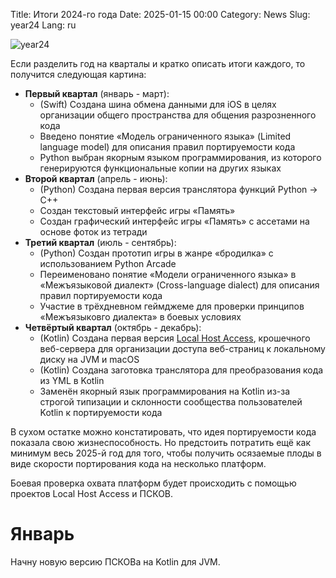 Title: Итоги 2024-го года
Date: 2025-01-15 00:00
Category: News
Slug: year24
Lang: ru

![year24][year24]

Если разделить год на кварталы и кратко описать итоги каждого, то
получится следующая картина:

* **Первый квартал** (январь - март):
    * (Swift) Создана шина обмена данными для iOS в целях организации общего пространства для общения разрозненного кода
    * Введено понятие «Модель ограниченного языка» (Limited language model) для описания правил портируемости кода
    * Python выбран якорным языком программирования, из которого генерируются функциональные копии на других языках
* **Второй квартал** (апрель - июнь):
    * (Python) Создана первая версия транслятора функций Python -> C++
    * Создан текстовый интерфейс игры «Память»
    * Создан графический интерфейс игры «Память» с ассетами на основе фоток из тетради
* **Третий квартал** (июль - сентябрь):
    * (Python) Создан прототип игры в жанре «бродилка» с использованием Python Arcade
    * Переименовано понятие «Модели ограниченного языка» в «Межъязыковой диалект» (Cross-language dialect) для описания правил портируемости кода
    * Участие в трёхдневном геймджеме для проверки принципов «Межъязыковго диалекта» в боевых условиях
* **Четвёртый квартал** (октябрь - декабрь):
    * (Kotlin) Создана первая версия [Local Host Access][lha], крошечного веб-сервера для организации доступа веб-страниц к локальному диску на JVM и macOS
    * (Kotlin) Создана заготовка транслятора для преобразования кода из YML в Kotlin
    * Заменён якорный язык программирования на Kotlin из-за строгой типизации и склонности сообщества пользователей Kotlin к портируемости кода

В сухом остатке можно констатировать, что идея портируемости кода показала
свою жизнеспособность. Но предстоить потратить ещё как минимум весь 2025-й год
для того, чтобы получить осязаемые плоды в виде скорости портирования кода
на несколько платформ.

Боевая проверка охвата платформ будет происходить с помощью проектов Local
Host Access и ПСКОВ.

# Январь

Начну новую версию ПСКОВа на Kotlin для JVM.

[year24]: ../../images/2025_year24.jpg
[lha]: http://opengamestudio.org/ru/news/lha-jvm-macos.html
